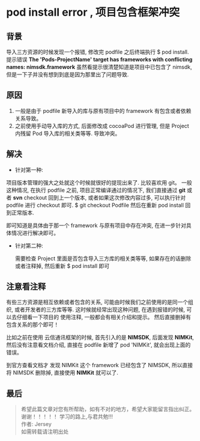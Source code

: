 # pod install error , 项目包含框架冲突

## 背景

导入三方资源的时候发现一个报错, 修改完 podfile 之后终端执行 $ pod install. 提示错误
**The 'Pods-ProjectName' target has frameworks with conflicting names: nimsdk.framework** 虽然看提示很清楚知道是项目中已包含了 nimsdk, 但是一下子并没有想到到底是因为那里出了问题导致.

## 原因

1. 一般是由于 podfile 新导入的库与原有项目中的 framework 有包含或者依赖关系导致。
2. 之前使用手动导入库的方式, 后面修改成 cocoaPod 进行管理, 但是 Project 内残留 Pod 导入库的相关类等等. 导致冲突。

## 解决
- 针对第一种:

项目版本管理的强大之处就这个时候就很好的提现出来了. 比较喜欢用 git。
一般这种情况, 在执行 podfile 之前, 项目正常编译通过的情况下, 我们直接通过 **git** 或者 **svn**  checkout 回到上一个版本, 或者如果这次修改内容过多, 可以执行针对 podfile 进行 checkout 即可.
$ git checkout Podfile 
然后在重新 pod install 回到正常版本.

即可知道是具体由于那一个 framework 与原有项目中存在冲突, 在进一步针对具体情况进行解决即可。

- 针对第二种:
  
  需要检查 Project 里面是否包含导入三方库的相关类等等, 如果存在的话删除或者注释掉, 然后重新 
  $ pod install 即可

## 注意看注释

有些三方资源是相互依赖或者包含的关系, 可能由时候我们之前使用的是同一个组织, 或者开发者的三方库等等. 这时候就经常出现这种问题, 在遇到报错的时候, 可以去仔细看一下项目的 使用注释, 一般都会有相关介绍和提示。 然后直接删掉有包含关系的那个即可！

比如之前在使用 云信通讯框架的时候, 首先引入的是 **NIMSDK**, 后面发现 **NIMKit**, 然后没有注意看文档介绍, 直接在 podfile 新增了 pod 'NIMKit', 就会出现上面的错误。

到官方查看文档才 发现 NIMKit 这个 framework 已经包含了 NIMSDK, 所以直接将 NIMSDK 删除掉, 直接使用  **NIMKit** 就可以了.

## 最后

>希望此篇文章对您有所帮助，如有不对的地方，希望大家能留言指出纠正。
>谢谢！！！！！
>学习的路上,与君共勉!!!    
>作者: Jersey   
>如需转载请注明出处    



  

